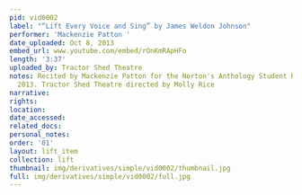 ```yaml
---
pid: vid0002
label: "“Lift Every Voice and Sing” by James Weldon Johnson"
performer: 'Mackenzie Patton '
date_uploaded: Oct 8, 2013
embed_url: www.youtube.com/embed/rOnKmRApHFo
length: '3:37'
uploaded_by: Tractor Shed Theatre
notes: Recited by Mackenzie Patton for the Norton's Anthology Student Recitation Contest
  2013. Tractor Shed Theatre directed by Molly Rice
narrative: 
rights: 
location: 
date_accessed: 
related_docs: 
personal_notes: 
order: '01'
layout: lift_item
collection: lift
thumbnail: img/derivatives/simple/vid0002/thumbnail.jpg
full: img/derivatives/simple/vid0002/full.jpg
---
```

